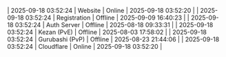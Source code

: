 | 2025-09-18 03:52:24 | Website | Online | 2025-09-18 03:52:20 |
| 2025-09-18 03:52:24 | Registration | Offline | 2025-09-09 16:40:23 |
| 2025-09-18 03:52:24 | Auth Server | Offline | 2025-08-18 09:33:31 |
| 2025-09-18 03:52:24 | Kezan (PvE) | Offline | 2025-08-03 17:58:02 |
| 2025-09-18 03:52:24 | Gurubashi (PvP) | Offline | 2025-08-23 21:44:06 |
| 2025-09-18 03:52:24 | Cloudflare | Online | 2025-09-18 03:52:20 |
